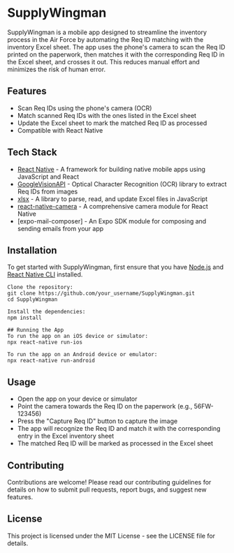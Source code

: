 # SupplyWingman

SupplyWingman is a mobile app designed to streamline the inventory process in the Air Force by automating the Req ID matching with the inventory Excel sheet. The app uses the phone's camera to scan the Req ID printed on the paperwork, then matches it with the corresponding Req ID in the Excel sheet, and crosses it out. This reduces manual effort and minimizes the risk of human error.

## Features

- Scan Req IDs using the phone's camera (OCR)
- Match scanned Req IDs with the ones listed in the Excel sheet
- Update the Excel sheet to mark the matched Req ID as processed
- Compatible with React Native

## Tech Stack

- [React Native](https://reactnative.dev/) - A framework for building native mobile apps using JavaScript and React
- [GoogleVisionAPI](https://cloud.google.com/vision/docs/ocr/) - Optical Character Recognition (OCR) library to extract Req IDs from images
- [xlsx](https://github.com/SheetJS/sheetjs) - A library to parse, read, and update Excel files in JavaScript
- [react-native-camera](https://github.com/react-native-camera/react-native-camera) - A comprehensive camera module for React Native
- [expo-mail-composer] - An Expo SDK module for composing and sending emails from your app

## Installation

To get started with SupplyWingman, first ensure that you have [Node.js](https://nodejs.org/) and [React Native CLI](https://www.npmjs.com/package/react-native-cli) installed.

```
Clone the repository:
git clone https://github.com/your_username/SupplyWingman.git
cd SupplyWingman

Install the dependencies:
npm install

## Running the App
To run the app on an iOS device or simulator:
npx react-native run-ios

To run the app on an Android device or emulator:
npx react-native run-android
```

## Usage

- Open the app on your device or simulator
- Point the camera towards the Req ID on the paperwork (e.g., 56FW-123456)
- Press the "Capture Req ID" button to capture the image
- The app will recognize the Req ID and match it with the corresponding entry in the Excel inventory sheet
- The matched Req ID will be marked as processed in the Excel sheet

## Contributing

Contributions are welcome! Please read our contributing guidelines for details on how to submit pull requests, report bugs, and suggest new features.

## License

This project is licensed under the MIT License - see the LICENSE file for details.
